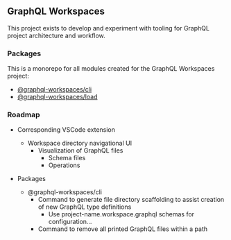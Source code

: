 ## GraphQL Workspaces

This project exists to develop and experiment with tooling for GraphQL project architecture and workflow.

### Packages
This is a monorepo for all modules created for the GraphQL Workspaces project:

* [@graphql-workspaces/cli](https://github.com/michaeldgraham/graphql-workspaces/tree/main/packages/cli)
* [@graphql-workspaces/load](https://github.com/michaeldgraham/graphql-workspaces/tree/main/packages/load)
### Roadmap

* Corresponding VSCode extension
  * Workspace directory navigational UI
    * Visualization of GraphQL files
      * Schema files
      * Operations

* Packages
  * @graphql-workspaces/cli
    * Command to generate file directory scaffolding to assist creation of new GraphQL type definitions
      * Use project-name.workspace.graphql schemas for configuration...
    * Command to remove all printed GraphQL files within a path

